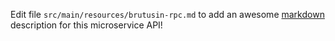 Edit file `src/main/resources/brutusin-rpc.md` to add an awesome [markdown](https://daringfireball.net/projects/markdown/) description for this microservice API!